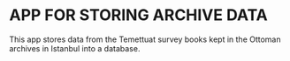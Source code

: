 # APP FOR STORING ARCHIVE DATA

This app stores data from the Temettuat survey books kept in the Ottoman archives in Istanbul into a database.
